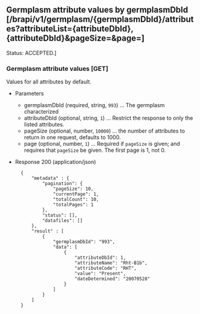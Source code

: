 ## Germplasm attribute values by germplasmDbId [/brapi/v1/germplasm/{germplasmDbId}/attributes?attributeList={attributeDbId},{attributeDbId}&pageSize=&page=]

Status: ACCEPTED.]

### Germplasm attribute values [GET]
Values for all attributes by default.
+ Parameters
    + germplasmDbId (required, string, `993`) ... The germplasm characterized
    + attributeDbId (optional, string, `1`) ... Restrict the response to only the listed attributes.
    + pageSize (optional, number, `10000`) ... the number of attributes to return in one request, defaults to 1000.
    + page (optional, number, `1`) ... Required if `pageSize` is given; and requires that `pageSize` be given. The first page is 1, not 0.

+ Response 200 (application/json)

        {
            "metadata" : {
                "pagination": {
                    "pageSize": 10,
                    "currentPage": 1,
                    "totalCount": 10,
                    "totalPages": 1
                },
                "status": [],
                "datafiles": []
            },
            "result" : [
                {
                    "germplasmDbId": "993",
                    "data": [
                        {
                            "attributeDbId": 1,
                            "attributeName": "Rht-B1b",
                            "attributeCode": "RHT",
                            "value": "Present", 
                            "dateDetermined": "20070528"
                        }
                    ]
                }
            ]
        }
